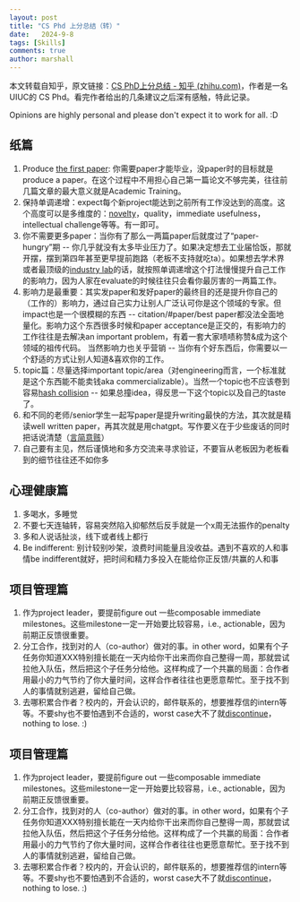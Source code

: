 ```yaml
---
layout: post
title: "CS Phd 上分总结（转）"
date:   2024-9-8
tags: [Skills]
comments: true
author: marshall
---
```


本文转载自知乎，原文链接：[CS PhD上分总结 - 知乎 (zhihu.com)](https://zhuanlan.zhihu.com/p/666680698)，作者是一名UIUC的 CS Phd。看完作者给出的几条建议之后深有感触，特此记录。

<!-- more -->

Opinions are highly personal and please don't expect it to work for all. :D

## 纸篇

1. Produce [the first paper](https://zhida.zhihu.com/search?q=the+first+paper&zhida_source=entity&is_preview=1): 你需要paper才能毕业，没paper时的目标就是produce a paper。在这个过程中不用担心自己第一篇论文不够完美，往往前几篇文章的最大意义就是Academic Training。
2. 保持单调递增：expect每个新project能达到之前所有工作没达到的高度。这个高度可以是多维度的：[novelty](https://zhida.zhihu.com/search?q=novelty&zhida_source=entity&is_preview=1)，quality，immediate usefulness，intellectual challenge等等。有一即可。
3. 你不需要更多paper：当你有了那么一两篇paper后就度过了“paper-hungry”期 -- 你几乎就没有太多毕业压力了。如果决定想去工业届恰饭，那就开摆，摆到第四年甚至更早提前跑路（老板不支持就吃ta）。如果想去学术界或者最顶级的[industry lab](https://zhida.zhihu.com/search?q=industry+lab&zhida_source=entity&is_preview=1)的话，就按照单调递增这个打法慢慢提升自己工作的影响力，因为人家在evaluate的时候往往只会看你最厉害的一两篇工作。
4. 影响力是最重要：其实发paper和发好paper的最终目的还是提升你自己的（工作的）影响力，通过自己实力让别人广泛认可你是这个领域的专家。但impact也是一个很模糊的东西 -- citation/#paper/best paper都没法全面地量化。影响力这个东西很多时候和paper acceptance是正交的，有影响力的工作往往是去解决an important problem，有着一套大家啧啧称赞&成为这个领域的祖传代码。 当然影响力也关乎营销 -- 当你有个好东西后，你需要以一个舒适的方式让别人知道&喜欢你的工作。
5. topic篇：尽量选择important topic/area（对engineering而言，一个标准就是这个东西能不能卖钱aka commercializable）。当然一个topic也不应该卷到容易[hash collision](https://zhida.zhihu.com/search?q=hash+collision&zhida_source=entity&is_preview=1) -- 如果总撞idea，得反思一下这个topic以及自己的taste了。
6. 和不同的老师/senior学生一起写paper是提升writing最快的方法，其次就是精读well written paper，再其次就是用chatgpt。写作要义在于少些废话的同时把话说清楚（[言简意赅](https://zhida.zhihu.com/search?q=言简意赅&zhida_source=entity&is_preview=1)）
7. 自己要有主见，然后谨慎地和多方交流来寻求验证，不要盲从老板因为老板看到的细节往往还不如你多



## 心理健康篇

1. 多喝水，多睡觉
2. 不要七天连轴转，容易突然陷入抑郁然后反手就是一个x周无法振作的penalty
3. 多和人说话扯淡，线下或者线上都行
4. Be indifferent: 别计较别吵架，浪费时间能量且没收益。遇到不喜欢的人和事情be indifferent就好，把时间和精力多投入在能给你正反馈/共赢的人和事



## 项目管理篇

1. 作为project leader，要提前figure out 一些composable immediate milestones。这些milestone一定一开始要比较容易，i.e., actionable，因为前期正反馈很重要。
2. 分工合作，找到对的人（co-author）做对的事。in other word，如果有个子任务你知道XXX特别擅长能在一天内给你干出来而你自己整得一周，那就尝试拉他入队伍，然后把这个子任务分给他。这样构成了一个共赢的局面：合作者用最小的力气节约了你大量时间，这样合作者往往也更愿意帮忙。至于找不到人的事情就别逃避，留给自己做。
3. 去哪积累合作者？校内的，开会认识的，邮件联系的，想要推荐信的intern等等。不要shy也不要怕遇到不合适的，worst case大不了就[discontinue](https://zhida.zhihu.com/search?q=discontinue&zhida_source=entity&is_preview=1)，nothing to lose. :)



## 项目管理篇

1. 作为project leader，要提前figure out 一些composable immediate milestones。这些milestone一定一开始要比较容易，i.e., actionable，因为前期正反馈很重要。
2. 分工合作，找到对的人（co-author）做对的事。in other word，如果有个子任务你知道XXX特别擅长能在一天内给你干出来而你自己整得一周，那就尝试拉他入队伍，然后把这个子任务分给他。这样构成了一个共赢的局面：合作者用最小的力气节约了你大量时间，这样合作者往往也更愿意帮忙。至于找不到人的事情就别逃避，留给自己做。
3. 去哪积累合作者？校内的，开会认识的，邮件联系的，想要推荐信的intern等等。不要shy也不要怕遇到不合适的，worst case大不了就[discontinue](https://zhida.zhihu.com/search?q=discontinue&zhida_source=entity&is_preview=1)，nothing to lose. :)




